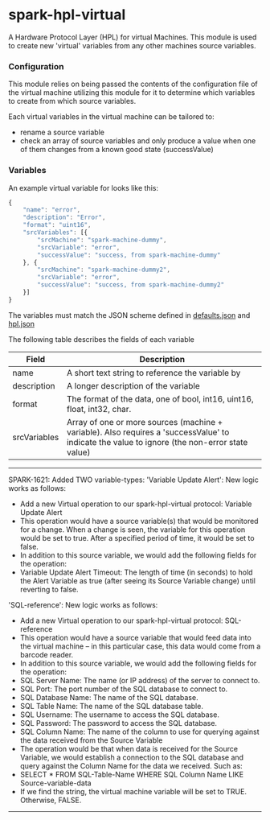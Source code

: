 # spark-hpl-virtual

A Hardware Protocol Layer (HPL) for virtual Machines. This module is used to create new 'virtual' variables from any other machines source variables.

### Configuration
This module relies on being passed the contents of the configuration file of the virtual machine utilizing this module for it to determine which variables to create from which source variables.

Each virtual variables in the virtual machine can be tailored to:

- rename a source variable
- check an array of source variables and only produce a value when one of them changes from a known good state (successValue)

### Variables

An example virtual variable for looks like this:

```javascript
{
    "name": "error",
    "description": "Error",
    "format": "uint16",
    "srcVariables": [{
        "srcMachine": "spark-machine-dummy",
        "srcVariable": "error",
        "successValue": "success, from spark-machine-dummy"
    }, {
        "srcMachine": "spark-machine-dummy2",
        "srcVariable": "error",
        "successValue": "success, from spark-machine-dummy2"
    }]
}
```

The variables must match the JSON scheme defined in [defaults.json](./defaults.json) and [hpl.json](https://makemake.tycoelectronics.com/stash/projects/IOTLABS/repos/spark-machine-hpl/browse/schemas/hpl.json)

The following table describes the fields of each variable

Field       | Description
----------- | ------------------------------------------------------------------------------------------------
name        | A short text string to reference the variable by
description | A longer description of the variable
format      | The format of the data, one of bool, int16, uint16, float, int32, char.
srcVariables | Array of one or more sources (machine + variable). Also requires a 'successValue' to indicate the value to ignore (the non-error state value)

--------------------------------------------------------------------------------------------------------------
SPARK-1621:  Added TWO variable-types:
'Variable Update Alert':  New logic works as follows:
- Add a new Virtual operation to our spark-hpl-virtual protocol: Variable Update Alert
-	This operation would have a source variable(s) that would be monitored for a change.  When a change is seen, the variable for this operation would
  be set to true.  After a specified period of time, it would be set to false.
-	In addition to this source variable, we would add the following fields for the operation:
  -	Variable Update Alert Timeout: The length of time (in seconds) to hold the Alert Variable as true (after seeing its Source Variable change) until reverting to false.


'SQL-reference':  New logic works as follows:
-	Add a new Virtual operation to our spark-hpl-virtual protocol: SQL-reference
-	This operation would have a source variable that would feed data into the virtual machine – in this particular case, this data would come from a barcode reader.
-	In addition to this source variable, we would add the following fields for the operation:
  -	SQL Server Name: The name (or IP address) of the server to connect to.
  -	SQL Port: The port number of the SQL database to connect to.
  -	SQL Database Name: The name of the SQL database.
  -	SQL Table Name: The name of the SQL database table.
  -	SQL Username: The username to access the SQL database.
  -	SQL Password: The password to access the SQL database.
  -	SQL Column Name: The name of the column to use for querying against the data received from the Source Variable
-	The operation would be that when data is received for the Source Variable, we would establish a connection to the SQL database and query against the Column Name for the data we received.  Such as:
  -	SELECT * FROM SQL-Table-Name WHERE SQL Column Name LIKE Source-variable-data
-	If we find the string, the virtual machine variable will be set to TRUE.  Otherwise, FALSE.
--------------------------------------------------------------------------------------------------------------

